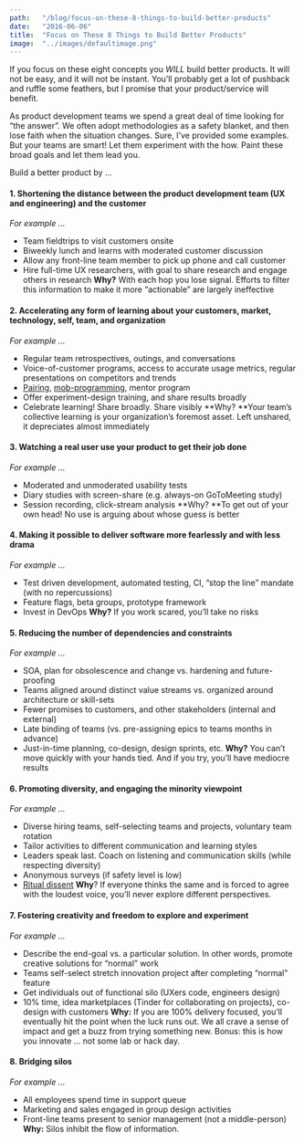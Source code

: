 ```yaml
---
path:	"/blog/focus-on-these-8-things-to-build-better-products"
date:	"2016-06-06"
title:	"Focus on These 8 Things to Build Better Products"
image:	"../images/defaultimage.png"
---
```


If you focus on these eight concepts you *WILL* build better products. It will not be easy, and it will not be instant. You’ll probably get a lot of pushback and ruffle some feathers, but I promise that your product/service will benefit.

As product development teams we spend a great deal of time looking for “the answer”. We often adopt methodologies as a safety blanket, and then lose faith when the situation changes. Sure, I’ve provided some examples. But your teams are smart! Let them experiment with the how. Paint these broad goals and let them lead you.

Build a better product by …

#### **1. Shortening the distance between the product development team (UX and engineering) and the customer**

*For example …*

* Team fieldtrips to visit customers onsite
* Biweekly lunch and learns with moderated customer discussion
* Allow any front-line team member to pick up phone and call customer
* Hire full-time UX researchers, with goal to share research and engage others in research
**Why?** With each hop you lose signal. Efforts to filter this information to make it more “actionable” are largely ineffective

#### **2. Accelerating any form of learning about your customers, market, technology, self, team, and organization**

*For example …*

* Regular team retrospectives, outings, and conversations
* Voice-of-customer programs, access to accurate usage metrics, regular presentations on competitors and trends
* [Pairing](http://www.extremeprogramming.org/rules/pair.html), [mob-programming](https://www.google.com/url?sa=t&rct=j&q=&esrc=s&source=web&cd=1&ved=0ahUKEwjjlLHTm5LNAhUj6oMKHVMECWYQFggcMAA&url=http%3A%2F%2Fmobprogramming.org%2F&usg=AFQjCNFVo2f2MB1mXp_PVpzRpid13GOfcg&bvm=bv.123664746,d.dmo), mentor program
* Offer experiment-design training, and share results broadly
* Celebrate learning! Share broadly. Share visibly
**Why? **Your team’s collective learning is your organization’s foremost asset. Left unshared, it depreciates almost immediately

#### **3. Watching a real user use your product to get their job done**

*For example …*

* Moderated and unmoderated usability tests
* Diary studies with screen-share (e.g. always-on GoToMeeting study)
* Session recording, click-stream analysis
**Why? **To get out of your own head! No use is arguing about whose guess is better

#### **4. Making it possible to deliver software more fearlessly and with less drama**

*For example …*

* Test driven development, automated testing, CI, “stop the line” mandate (with no repercussions)
* Feature flags, beta groups, prototype framework
* Invest in DevOps
**Why?** If you work scared, you’ll take no risks

#### **5. Reducing the number of dependencies and constraints**

*For example …*

* SOA, plan for obsolescence and change vs. hardening and future-proofing
* Teams aligned around distinct value streams vs. organized around architecture or skill-sets
* Fewer promises to customers, and other stakeholders (internal and external)
* Late binding of teams (vs. pre-assigning epics to teams months in advance)
* Just-in-time planning, co-design, design sprints, etc.
**Why?** You can’t move quickly with your hands tied. And if you try, you’ll have mediocre results

#### **6. Promoting diversity, and engaging the minority viewpoint**

*For example …*

* Diverse hiring teams, self-selecting teams and projects, voluntary team rotation
* Tailor activities to different communication and learning styles
* Leaders speak last. Coach on listening and communication skills (while respecting diversity)
* Anonymous surveys (if safety level is low)
* [Ritual dissent](http://cognitive-edge.com/methods/ritual-dissent/)
**Why**? If everyone thinks the same and is forced to agree with the loudest voice, you’ll never explore different perspectives.

#### **7. Fostering creativity and freedom to explore and experiment**

*For example …*

* Describe the end-goal vs. a particular solution. In other words, promote creative solutions for “normal” work
* Teams self-select stretch innovation project after completing “normal” feature
* Get individuals out of functional silo (UXers code, engineers design)
* 10% time, idea marketplaces (Tinder for collaborating on projects), co-design with customers
**Why:** If you are 100% delivery focused, you’ll eventually hit the point when the luck runs out. We all crave a sense of impact and get a buzz from trying something new. Bonus: this is how you innovate … not some lab or hack day.

#### 8. Bridging silos

*For example …*

* All employees spend time in support queue
* Marketing and sales engaged in group design activities
* Front-line teams present to senior management (not a middle-person)
**Why:** Silos inhibit the flow of information.

